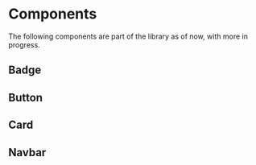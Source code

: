 # Components
The following components are part of the library as of now, with more in progress.

## Badge

## Button

## Card

## Navbar